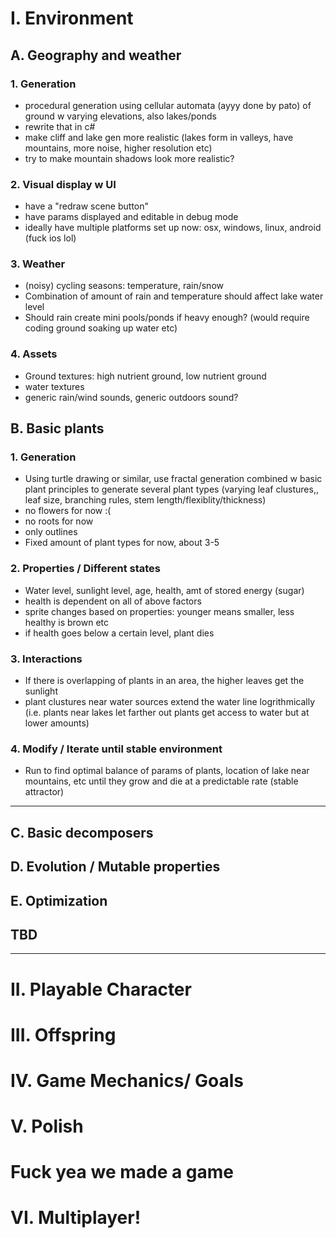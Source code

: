 # I. Environment
## A. Geography and weather 
### 1. Generation
  -	 procedural generation using cellular automata (ayyy done by pato) of ground w varying elevations, also lakes/ponds
  -	 rewrite that in c#
  -	 make cliff and lake gen more realistic  (lakes form in valleys,  have mountains, more noise, higher resolution etc)
  -	 try to make mountain shadows look more realistic?
  
### 2. Visual display w UI
  -	 have a "redraw scene button"
  -	 have params displayed and editable in debug mode
  -	 ideally have multiple platforms set up now: osx, windows, linux, android (fuck ios lol)
   
  
### 3. Weather
  -	 (noisy) cycling seasons: temperature, rain/snow
  - Combination of amount of rain and temperature should affect lake water level
  - Should rain create mini pools/ponds if heavy enough? (would require coding ground soaking up water etc)
  
### 4. Assets
 -	Ground textures: high nutrient ground, low nutrient ground
 - water textures
 - generic rain/wind sounds, generic outdoors sound?



## B. Basic plants
### 1. Generation
 - Using turtle drawing or similar, use fractal generation combined w basic plant principles to generate several plant types (varying leaf clustures,, leaf size, branching rules, stem length/flexiblity/thickness)
 - no flowers for now :( 
 - no roots for now
 - only outlines
 - Fixed amount of plant types for now, about 3-5
 
 	
 	
### 2. Properties / Different states
 - Water level, sunlight level, age, health, amt of stored energy (sugar)
 - health is dependent on all of above factors
 - sprite changes based on properties: younger means smaller, less healthy is brown etc
 - if health goes below a certain level, plant dies


### 3. Interactions
 - If there is overlapping of plants in an area, the higher leaves get the sunlight
 - plant clustures near water sources extend the water line logrithmically (i.e. plants near lakes let farther out plants get access to water but at lower amounts)


### 4. Modify / Iterate until stable environment
 - Run to find optimal balance of params of plants, location of lake near mountains, etc until they grow and die at a predictable rate (stable attractor)


----


## C. Basic decomposers
## D. Evolution / Mutable properties
## E. Optimization
## TBD



-------



# II. Playable Character
# III. Offspring 
# IV. Game Mechanics/ Goals
# V. Polish
# Fuck yea we made a game
# VI. Multiplayer!
